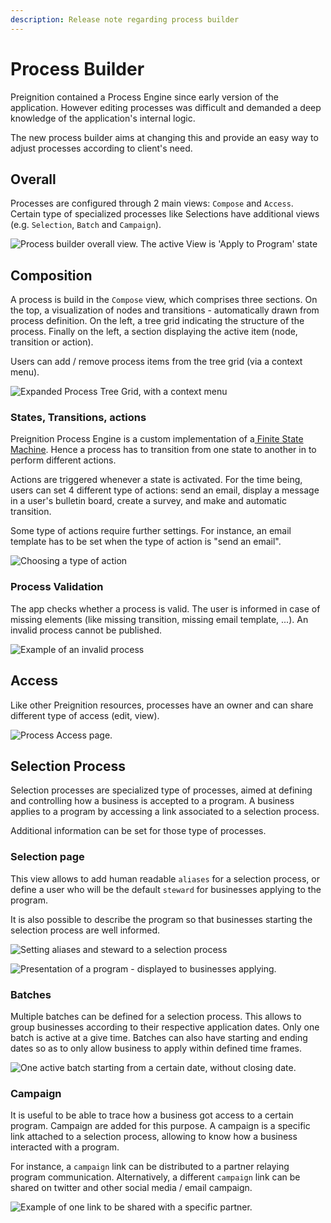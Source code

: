 ```yaml
---
description: Release note regarding process builder
---
```


# Process Builder

Preignition contained a Process Engine since early version of the application. However editing processes was difficult and demanded a deep knowledge of the application's internal logic. 

The new process builder aims at changing this and provide an easy way to adjust processes according to client's need.

## Overall

Processes are configured through 2 main views: `Compose` and `Access`. Certain type of specialized processes like Selections have additional views (e.g. `Selection`, `Batch` and `Campaign`).

![Process builder overall view. The active View is 'Apply to Program' state  ](<../.gitbook/assets/image (247).png>)

## Composition

A process is build in the `Compose` view, which comprises three sections. On the top, a visualization of nodes and transitions - automatically drawn from process definition. On the left, a tree grid indicating the structure of the process. Finally on the left, a section displaying the active item (node, transition or action).   

Users can add / remove process items from the tree grid (via a context menu). 

![Expanded Process Tree Grid, with a context menu](<../.gitbook/assets/image (250).png>)

### States, Transitions, actions

Preignition Process Engine is a custom implementation of a[ Finite State Machine](https://en.wikipedia.org/wiki/Finite-state_machine). Hence a process has to transition from one state to another in to perform different actions.

Actions are triggered whenever a state is activated. For the time being, users can set 4 different type of actions: send an email, display a message in a user's bulletin board, create a survey, and make and automatic transition. 

Some type of actions require further settings. For instance, an email template has to be set when the type of action is "send an email".

![Choosing a type of action](<../.gitbook/assets/image (249).png>)

### Process Validation

The app checks whether a process is valid. The user is informed in case of missing elements (like missing transition, missing email template, ...). An invalid process cannot be published. 

![Example of an invalid process ](<../.gitbook/assets/image (257).png>)

## Access

Like other Preignition resources, processes have an owner and can share different type of access (edit, view).  

![Process Access page. ](<../.gitbook/assets/image (252).png>)

## Selection Process

Selection processes are specialized type of processes, aimed at defining and controlling how a business is accepted to a program. A business applies to a program by accessing a link associated to a selection process.

Additional information can be set for those type of processes. 

### Selection page

This view allows to add human readable `aliases` for a selection process, or define a user who will be the default `steward` for businesses applying to the program. 

It is also possible to describe the program so that businesses starting the selection process are well informed.  

![Setting aliases and steward to a selection process](<../.gitbook/assets/image (253).png>)

![Presentation of a program - displayed to businesses applying.](<../.gitbook/assets/image (254).png>)

### Batches

Multiple batches can be defined for a selection process. This allows to group businesses according to their respective application dates. Only one batch is active at a give time. Batches can also have starting and ending dates so as to only allow business to apply within defined time frames.



![One active batch starting from a certain date, without closing date.](<../.gitbook/assets/image (255).png>)

### Campaign

It is useful to be able to trace how a business got access to a certain program. Campaign are added for this purpose. A campaign is a specific link attached to a selection process, allowing to know how a business interacted with a program. 

For instance, a `campaign` link can be distributed to a partner relaying program communication. Alternatively, a different `campaign` link can be shared on twitter and other social media / email campaign. 

![Example of one link to be shared with a specific partner. ](<../.gitbook/assets/image (256).png>)

